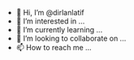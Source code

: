 - 👋 Hi, I’m @dirlanlatif
- 👀 I’m interested in ...
- 🌱 I’m currently learning ...
- 💞️ I’m looking to collaborate on ...
- 📫 How to reach me ...

<!---
dirlanlatif/dirlanlatif is a ✨ special ✨ repository because its `README.md` (this file) appears on your GitHub profile.
You can click the Preview link to take a look at your changes.
--->
